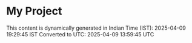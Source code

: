 # My Project

This content is dynamically generated in Indian Time (IST): 2025-04-09 19:29:45 IST
Converted to UTC: 2025-04-09 13:59:45 UTC
